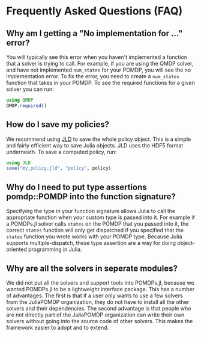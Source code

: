 # Frequently Asked Questions (FAQ)

## Why am I getting a "No implementation for ..." error?

You will typically see this error when you haven't implemented a function that a solver is trying to call.
For example, if you are using the QMDP solver, and have not implemented `num_states` for your POMDP, you will see the no
implementation error. To fix the error, you need to create a `num_states` function that takes in your POMDP. To see the
required functions for a given solver you can run:

```julia
using QMDP
QMDP.required()
```

## How do I save my policies?

We recommend using [JLD](https://github.com/JuliaIO/JLD.jl) to save the whole policy object. This is a simple and
fairly efficient way to save Julia objects. JLD uses the HDF5 format underneath. To save a computed policy, run:

```julia
using JLD
save("my_policy.jld", "policy", policy)
```

## Why do I need to put type assertions pomdp::POMDP into the function signature?

Specifying the type in your function signature allows Julia to call the appropriate function when your custom type is
passed into it.
For example if a POMDPs.jl solver calls `states` on the POMDP that you passed into it, the correct `states` function
will only get dispatched if you specified that the `states` function you wrote works with your POMDP type. Because Julia
supports multiple-dispatch, these type assertion are a way for doing object-oriented programming in Julia.


## Why are all the solvers in seperate modules?

We did not put all the solvers and support tools into POMDPs.jl, because we wanted POMDPs.jl to be a lightweight
interface package.
This has a number of advantages. The first is that if a user only wants to use a few solvers from the
JuliaPOMDP organization, they do not have to install all the other solvers and their dependencies.
The second advantage is that people who are not directly part of the JuliaPOMDP organization can write their own solvers
without going into the source code of other solvers. This makes the framework easier to adopt and to extend.

